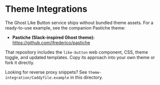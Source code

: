 # Theme Integrations

The Ghost Like Button service ships without bundled theme assets. For a ready-to-use example, see the companion Pastiche theme:

- **Pastiche (Slack-inspired Ghost theme):** https://github.com/ifrederico/pastiche

That repository includes the `like-button` web component, CSS, theme toggle, and updated templates. Copy its approach into your own theme or fork it directly.

Looking for reverse proxy snippets? See `theme-integration/Caddyfile.example` in this directory.
